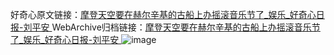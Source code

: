 好奇心原文链接：[摩登天空要在赫尔辛基的古船上办摇滚音乐节了_娱乐_好奇心日报-刘平安 ](https://www.qdaily.com/articles/11638.html)
WebArchive归档链接：[摩登天空要在赫尔辛基的古船上办摇滚音乐节了_娱乐_好奇心日报-刘平安 ](http://web.archive.org/web/20190623170845/https://www.qdaily.com/articles/11638.html)
![image](http://ww3.sinaimg.cn/large/007d5XDply1g3waecsk3ij30u03qr4qp)